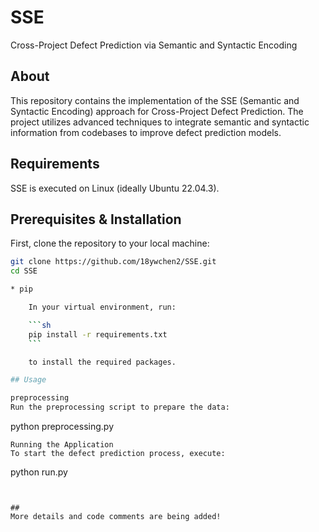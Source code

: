 # SSE

Cross-Project Defect Prediction via Semantic and Syntactic Encoding

## About

This repository contains the implementation of the SSE (Semantic and Syntactic Encoding) approach for Cross-Project Defect Prediction. The project utilizes advanced techniques to integrate semantic and syntactic information from codebases to improve defect prediction models.

## Requirements

SSE is executed on Linux (ideally Ubuntu 22.04.3).

## Prerequisites & Installation

First, clone the repository to your local machine:

```bash
git clone https://github.com/18ywchen2/SSE.git
cd SSE

* pip

    In your virtual environment, run:

    ```sh
    pip install -r requirements.txt
    ```

    to install the required packages.

## Usage

preprocessing
Run the preprocessing script to prepare the data:
```
python preprocessing.py
```
Running the Application
To start the defect prediction process, execute:
```
python run.py
```


## 
More details and code comments are being added!
